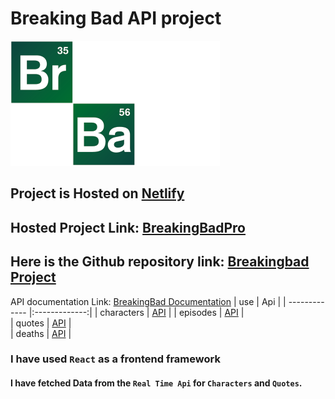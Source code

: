 # Breaking Bad API project

![logo](https://github.com/DhruvDalal/BreakingBad/blob/master/src/img/logo.png)


## Project is Hosted on [Netlify](https://www.netlify.com/)

## Hosted Project Link: [BreakingBadPro](https://breakingbadpro.netlify.app/)

## Here is the Github repository link: [Breakingbad Project](https://github.com/DhruvDalal/BreakingBad)


API documentation Link: [BreakingBad Documentation](https://breakingbadapi.com/documentation)
|     use       |   Api         | 
| ------------- |:-------------:|
| characters    |    [API](https://breakingbadapi.com/api/characters)       | 
| episodes      |    [API](https://breakingbadapi.com/api/episodes)         |  
| quotes        |    [API](https://breakingbadapi.com/api/quotes)           |  
| deaths        |    [API](https://breakingbadapi.com/api/deaths)       |  


### I have used `React` as a frontend framework

#### I have fetched Data from the `Real Time Api` for `Characters` and `Quotes`.

